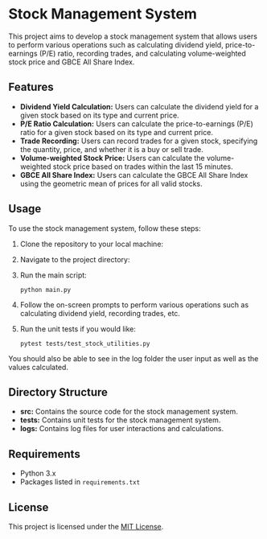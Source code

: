 # Stock Management System

This project aims to develop a stock management system that allows users to perform various operations such as calculating dividend yield, price-to-earnings (P/E) ratio, recording trades, and calculating volume-weighted stock price and GBCE All Share Index.

## Features

- **Dividend Yield Calculation:** Users can calculate the dividend yield for a given stock based on its type and current price.
- **P/E Ratio Calculation:** Users can calculate the price-to-earnings (P/E) ratio for a given stock based on its type and current price.
- **Trade Recording:** Users can record trades for a given stock, specifying the quantity, price, and whether it is a buy or sell trade.
- **Volume-weighted Stock Price:** Users can calculate the volume-weighted stock price based on trades within the last 15 minutes.
- **GBCE All Share Index:** Users can calculate the GBCE All Share Index using the geometric mean of prices for all valid stocks.

## Usage

To use the stock management system, follow these steps:

1. Clone the repository to your local machine:

2. Navigate to the project directory:

3. Run the main script:
   ```
   python main.py
   ```
5. Follow the on-screen prompts to perform various operations such as calculating dividend yield, recording trades, etc.

6. Run the unit tests if you would like:
   ```
   pytest tests/test_stock_utilities.py
   ``` 
You should also be able to see in the log folder the user input as well as the values calculated.

## Directory Structure

- **src:** Contains the source code for the stock management system.
- **tests:** Contains unit tests for the stock management system.
- **logs:** Contains log files for user interactions and calculations.

## Requirements

- Python 3.x
- Packages listed in `requirements.txt`

## License

This project is licensed under the [MIT License](LICENSE).
